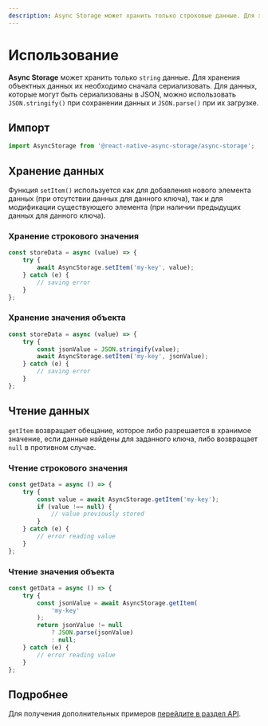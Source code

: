 ```yaml
---
description: Async Storage может хранить только строковые данные. Для хранения объектных данных их необходимо сначала сериализовать
---
```


# Использование

**Async Storage** может хранить только `string` данные. Для хранения объектных данных их необходимо сначала сериализовать. Для данных, которые могут быть сериализованы в JSON, можно использовать `JSON.stringify()` при сохранении данных и `JSON.parse()` при их загрузке.

## Импорт

```js
import AsyncStorage from '@react-native-async-storage/async-storage';
```

## Хранение данных

Функция `setItem()` используется как для добавления нового элемента данных (при отсутствии данных для данного ключа), так и для модификации существующего элемента (при наличии предыдущих данных для данного ключа).

### Хранение строкового значения

```js
const storeData = async (value) => {
    try {
        await AsyncStorage.setItem('my-key', value);
    } catch (e) {
        // saving error
    }
};
```

### Хранение значения объекта

```js
const storeData = async (value) => {
    try {
        const jsonValue = JSON.stringify(value);
        await AsyncStorage.setItem('my-key', jsonValue);
    } catch (e) {
        // saving error
    }
};
```

## Чтение данных

`getItem` возвращает обещание, которое либо разрешается в хранимое значение, если данные найдены для заданного ключа, либо возвращает `null` в противном случае.

### Чтение строкового значения

```js
const getData = async () => {
    try {
        const value = await AsyncStorage.getItem('my-key');
        if (value !== null) {
            // value previously stored
        }
    } catch (e) {
        // error reading value
    }
};
```

### Чтение значения объекта

```js
const getData = async () => {
    try {
        const jsonValue = await AsyncStorage.getItem(
            'my-key'
        );
        return jsonValue != null
            ? JSON.parse(jsonValue)
            : null;
    } catch (e) {
        // error reading value
    }
};
```

## Подробнее

Для получения дополнительных примеров [перейдите в раздел API](api.md).

